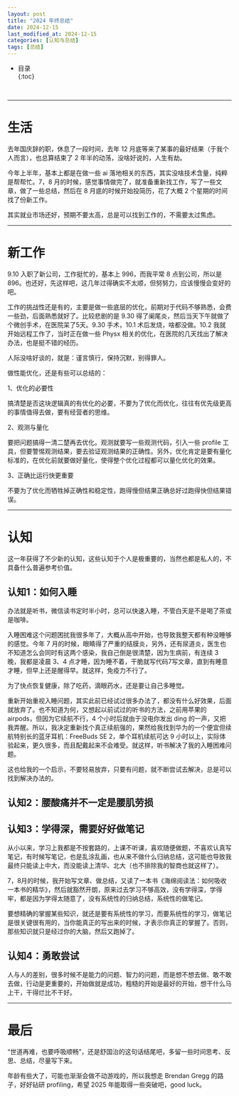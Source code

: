 ```yaml
---
layout: post
title: "2024 年终总结"
date: 2024-12-15
last_modified_at: 2024-12-15
categories: [认知与总结]
tags: [总结]
---
```


* 目录  
{:toc}
<br/>

---

# 生活

去年国庆辞的职，休息了一段时间，去年 12 月底等来了某事的最好结果（于我个人而言），也总算结束了 2 年半的动荡，没啥好说的，人生有劫。   

今年上半年，基本上都是在做一些 ai 落地相关的东西，其实没啥技术含量，纯粹是帮帮忙。7，8 月的时候，感觉事情做完了，就准备重新找工作，写了一些文章，做了一些总结，然后在 8 月底的时候开始投简历，花了大概 2 个星期的时间找了份新工作。   

其实就业市场还好，预期不要太高，总是可以找到工作的，不需要太过焦虑。       

---

# 新工作   

9.10 入职了新公司，工作挺忙的，基本上 996，而我平常 8 点到公司，所以是 896。也还好，先这样吧，这几年过得确实不太顺，但努努力，应该慢慢会变好的吧。        

工作的挑战性还是有的，主要是做一些底层的优化，前期对于代码不够熟悉，会费一些劲，后面熟悉就好了。比较悲剧的是 9.30 得了阑尾炎，然后当天下午就做了个微创手术，在医院呆了5天。9.30 手术，10.1 术后发烧，啥都没做。10.2 我就开始远程工作了，当时正在做一些 Physx 相关的优化，在医院的几天找出了解决办法，也是挺不错的经历。   

人际没啥好谈的，就是：谨言慎行，保持沉默，别得罪人。     

做性能优化，还是有些可以总结的：    

1、优化的必要性    

搞清楚是否这块逻辑真的有优化的必要，不要为了优化而优化，往往有优先级更高的事情值得去做，要有经营者的思维。     

2、观测与量化    

要把问题搞得一清二楚再去优化。观测就要写一些观测代码，引入一些 profile 工具，但要警惕观测结果，要去验证观测结果的正确性。另外，优化肯定是要有量化标准的，在优化前就要做好量化，使得整个优化过程都可以量化优化的效果。   

3、正确比运行快更重要    

不要为了优化而牺牲掉正确性和稳定性，跑得慢但结果正确总好过跑得快但结果错误。    

---

# 认知

这一年获得了不少新的认知，这些认知于个人是极重要的，当然也都是私人的，不具备什么普遍参考价值。   

## 认知1：如何入睡   

办法就是听书，微信读书定时半小时，总可以快速入睡，不管白天是不是喝了茶或是咖啡。   

入睡困难这个问题困扰我很多年了，大概从高中开始，也导致我整天都有种没睡够的感觉。今年 7 月的时候，眼睛得了严重的结膜炎，另外，还有尿道炎，医生也不知道怎么会同时有这两个感染，我自己倒是很清楚，因为生病前，有连续 3 晚，我都是凌晨 3、4 点才睡，因为睡不着，干脆就写代码7写文章，直到有睡意才睡，但早上还是醒得早。就这样，免疫力不行了。   

为了快点恢复健康，除了吃药，滴眼药水，还是要让自己多睡觉。   

重新开始重视入睡问题，其实此前已经试过很多办法了，都没有什么好效果，后面就放弃了。也不知道为何，又想起以前试过的听书的方法，之前用苹果的 airpods，但因为它续航不行，4 个小时后就由于没电你发出 ding 的一声，又把我弄醒。所以，我决定重新找个真正续航强的，果然给我找到华为的一个便宜但续航特别长的蓝牙耳机：FreeBuds SE 2，单个耳机续航可达 9 小时以上，实际体验起来，更久很多，而且配戴起来不会难受。就这样，听书解决了我的入睡困难问题。   

这也给我的一个启示，不要轻易放弃，只要有问题，就不断尝试去解决，总是可以找到解决办法的。   


## 认知2：腰酸痛并不一定是腰肌劳损




## 认知3：学得深，需要好好做笔记    

从小以来，学习上我都是不按套路的，上课不听课，喜欢随便做题，不喜欢认真写笔记，有时候写笔记，也是乱涂乱画，也从来不做什么归纳总结，这可能也导致我最终只能读上中大，而没能读上清华、北大（也不排除我的智商也就这样了）。   

7，8月的时候，我开始写文章、做总结，又读了一本书《海绵阅读法：如何吸收一本书的精华》，然后就豁然开朗，原来过去学习不够高效，没有学得深，学得牢，都是因为学得太随意了，没有系统性的归纳总结，系统性的做笔记。   

要想精确的掌握某些知识，就还是要有系统性的学习，而要系统性的学习，做笔记是很关键很有用的，当你能真正的写出来的时候，才表示你真正的掌握了。否则，那些知识就只是经过你的大脑，然后又跑掉了。   


## 认知4：勇敢尝试   

人与人的差别，很多时候不是能力的问题、智力的问题，而是想不想去做、敢不敢去做，行动是更重要的，开始做就是成功，粗糙的开始是最好的开始，想干什么马上干，干得烂比不干好。   


---

# 最后

“世道再难，也要呼吸顺畅”，还是舒国治的这句话结尾吧，多留一些时间思考、反思、总结，尽量写下来。   

年龄有些大了，可能也渐渐会做不动游戏的，所以我想走 Brendan Gregg 的路子，好好钻研 profiling，希望 2025 年能取得一些突破吧，good luck。   